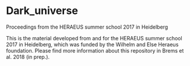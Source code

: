 # Dark_universe
Proceedings from the HERAEUS summer school 2017 in Heidelberg

This is the material developed from and for the HERAEUS summer school 2017 in Heidelberg, which was funded by the Wilhelm and Else Heraeus foundation. Please find more information about this repository in Brems et al. 2018 (in prep.).
